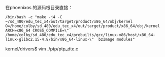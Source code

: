 

在phoenixos 的源码根目录直接：

```shell
/bin/bash -c "make -j4 -C ~/sd_480/edu_tec_x4/out/target/product/x86_64/obj/kernel O=/home/colby/sd_480/edu_tec_x4/out/target/product/x86_64/obj/kernel ARCH=x86_64 CROSS_COMPILE=\" /home/colby/sd_480/edu_tec_x4/prebuilts/gcc/linux-x86/host/x86_64-linux-glibc2.15-4.8/bin/x86_64-linux-\"  bzImage modules"
```







kernel/drivers$ vim ./ptp/ptp_dte.c

